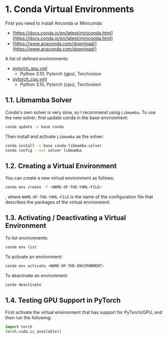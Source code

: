 # 1. Conda Virtual Environments

First you need to install Anconda or Miniconda:

* [https://docs.conda.io/en/latest/miniconda.html](https://docs.conda.io/en/latest/miniconda.html)
* [https://www.anaconda.com/download/](https://www.anaconda.com/download/)

A list of defined environments:

* [pytorch_gpu.yml](./pytorch_gpu.yml)
  * Python 3.10, Pytorch (gpu), Torchvision
* [pytorch_cpu.yml](./pytorch_cpu.yml)
  * Python 3.10, Pytorch (cpu), Torchvision

## 1.1. Libmamba Solver

Conda's own solver is very slow, so I recommend using `Libmamba`. To use the new solver, first update conda in the base environment:

```bash
conda update -n base conda
```

Then install and activate `Libmamba` as the solver:

```bash
conda install -n base conda-libmamba-solver
conda config --set solver libmamba
```

## 1.2. Creating a Virtual Environment

You can create a new virtual environment as follows:

```bash
conda env create -f <NAME-OF-THE-YAML-FILE>
```

, where `NAME-OF-THE-YAML-FILE` is the name of the configuration file that describes the packages of the virtual environment.

## 1.3. Activating / Deactivating a Virtual Environment

To list environments:

```bash
conda env list
```

To activate an environment:

```bash
conda env activate <NAME-OF-THE-ENVIRONMENT>
```

To deactivate an environment:

```bash
conda deactivate
```

## 1.4. Testing GPU Support in PyTorch

First activate the virtual environment that has support for PyTorch/GPU, and then run the following:

```python
import torch
torch.cuda.is_available()
```

